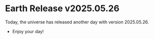 # Earth Release v2025.05.26
Today, the universe has released another day with version 2025.05.26.
- Enjoy your day!
